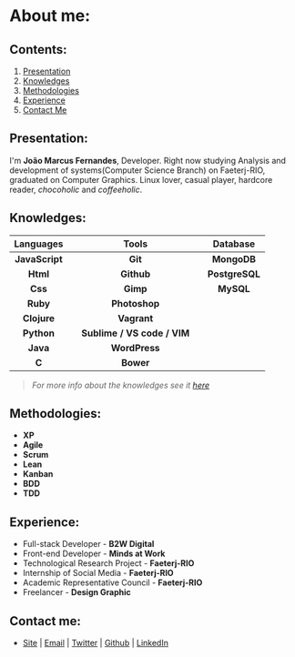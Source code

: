 # About me:

## Contents:
  1. [Presentation](#presentation)
  2. [Knowledges](#knowledges)
  3. [Methodologies](#methodologies)
  4. [Experience](#experience)
  5. [Contact Me](#contact-me)

## Presentation:

I'm **João Marcus Fernandes**, Developer. Right now studying Analysis and development of systems(Computer Science Branch) on Faeterj-RIO, graduated on Computer Graphics. Linux lover, casual player, hardcore reader, *chocoholic* and *coffeeholic*.


## Knowledges:

| Languages        |   | Tools           |   | Database       |
|:----------------:|---|:---------------:|---|:--------------:|
|   **JavaScript** |   |   **Git**       |   | **MongoDB**    |
|   **Html**       |   |   **Github**    |   | **PostgreSQL** |
|   **Css**        |   |   **Gimp**      |   | **MySQL**      |
|   **Ruby**       |   |   **Photoshop** |
|   **Clojure**    |   |   **Vagrant**   |
|   **Python**     |   |   **Sublime / VS code / VIM**   |
|   **Java**       |   |   **WordPress** |
|   **C**          |   |   **Bower**     |
> _For more info about the knowledges see it [here](/knowledges.md)_

## Methodologies:

- **XP**
- **Agile**
- **Scrum**
- **Lean**
- **Kanban**
- **BDD**
- **TDD**

## Experience:
- Full-stack Developer - **B2W Digital**
- Front-end Developer - **Minds at Work**
- Technological Research Project - **Faeterj-RIO**
- Internship of Social Media - **Faeterj-RIO**
- Academic Representative Council - **Faeterj-RIO**
- Freelancer - **Design Graphic**

## Contact me:

- [Site](http://joaomarcuslf.github.io) | [Email](jmarcusfernandes@gmail.com) | [Twitter](https://twitter.com/joaomarcuslf) | [Github](https://github.com/joaomarcuslf) | [LinkedIn](https://www.linkedin.com/in/jo%C3%A3o-marcus-fernandes-4b8814ba)
